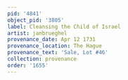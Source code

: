 ```yaml
---
pid: '4841'
object_pid: '3805'
label: Cleansing the Child of Israel
artist: janbrueghel
provenance_date: Apr 12 1731
provenance_location: The Hague
provenance_text: 'Sale, Lot #46'
collection: provenance
order: '1655'
---
```

